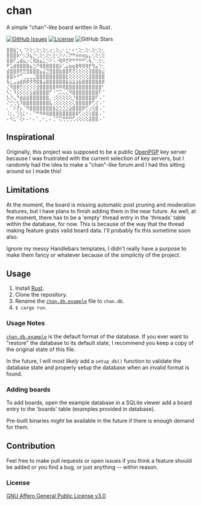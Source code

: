 # chan
A simple "chan"-like board written in Rust.

[![GitHub Issues](https://img.shields.io/github/issues-raw/fuwn/chan.svg)](https://github.com/fuwn/chan/issues)
[![License](https://img.shields.io/github/license/fuwn/chan.svg)](LICENSE)
![GitHub Stars](https://img.shields.io/github/stars/fuwn/chan?style=social)

```
⣿⣿⣷⡁⢆⠈⠕⢕⢂⢕⢂⢕⢂⢔⢂⢕⢄⠂⣂⠂⠆⢂⢕⢂⢕⢂⢕⢂⢕⢂
⣿⣿⣿⡷⠊⡢⡹⣦⡑⢂⢕⢂⢕⢂⢕⢂⠕⠔⠌⠝⠛⠶⠶⢶⣦⣄⢂⢕⢂⢕
⣿⣿⠏⣠⣾⣦⡐⢌⢿⣷⣦⣅⡑⠕⠡⠐⢿⠿⣛⠟⠛⠛⠛⠛⠡⢷⡈⢂⢕⢂
⠟⣡⣾⣿⣿⣿⣿⣦⣑⠝⢿⣿⣿⣿⣿⣿⡵⢁⣤⣶⣶⣿⢿⢿⢿⡟⢻⣤⢑⢂
⣾⣿⣿⡿⢟⣛⣻⣿⣿⣿⣦⣬⣙⣻⣿⣿⣷⣿⣿⢟⢝⢕⢕⢕⢕⢽⣿⣿⣷⣔
⣿⣿⠵⠚⠉⢀⣀⣀⣈⣿⣿⣿⣿⣿⣿⣿⣿⣿⣗⢕⢕⢕⢕⢕⢕⣽⣿⣿⣿⣿
⢷⣂⣠⣴⣾⡿⡿⡻⡻⣿⣿⣴⣿⣿⣿⣿⣿⣿⣷⣵⣵⣵⣷⣿⣿⣿⣿⣿⣿⡿
⢌⠻⣿⡿⡫⡪⡪⡪⡪⣺⣿⣿⣿⣿⣿⠿⠿⢿⣿⣿⣿⣿⣿⣿⣿⣿⣿⣿⣿⠃
⠣⡁⠹⡪⡪⡪⡪⣪⣾⣿⣿⣿⣿⠋⠐⢉⢍⢄⢌⠻⣿⣿⣿⣿⣿⣿⣿⣿⠏⠈
⡣⡘⢄⠙⣾⣾⣾⣿⣿⣿⣿⣿⣿⡀⢐⢕⢕⢕⢕⢕⡘⣿⣿⣿⣿⣿⣿⠏⠠⠈
⠌⢊⢂⢣⠹⣿⣿⣿⣿⣿⣿⣿⣿⣧⢐⢕⢕⢕⢕⢕⢅⣿⣿⣿⣿⡿⢋⢜⠠⠈
⠄⠁⠕⢝⡢⠈⠻⣿⣿⣿⣿⣿⣿⣿⣷⣕⣑⣑⣑⣵⣿⣿⣿⡿⢋⢔⢕⣿⠠⠈
⠨⡂⡀⢑⢕⡅⠂⠄⠉⠛⠻⠿⢿⣿⣿⣿⣿⣿⣿⣿⣿⡿⢋⢔⢕⢕⣿⣿⠠⠈
⠄⠪⣂⠁⢕⠆⠄⠂⠄⠁⡀⠂⡀⠄⢈⠉⢍⢛⢛⢛⢋⢔⢕⢕⢕⣽⣿⣿⠠⠈
```

## Inspirational
Originally, this project was supposed to be a public [OpenPGP](https://www.openpgp.org/) key server
because I was frustrated with the current selection of key servers, but I randomly had the idea to
make a "chan"-like forum and I had this sitting around so I made this!

## Limitations
At the moment, the board is missing automatic post pruning and moderation features, but I have plans
 to finish adding them in the near future. As well, at the moment, there has to be a 'empty' thread
 entry in the 'threads' table within the database, for now. This is because of the way that the
 thread making feature grabs valid board data. I'll probably fix this sometime soon also.

Ignore my messy Handlebars templates, I didn't really have a purpose to make them fancy or whatever
because of the simplicity of the project.

## Usage
1. Install [Rust](https://www.rust-lang.org/).
2. Clone the repository.
3. Rename the [`chan.db.example`](./chan.db.example) file to `chan.db`.
4. `$ cargo run`.

### Usage Notes
[`chan.db.example`](./chan.db.example) is the default format of the database. If you ever want to
"restore" the database to its default state, I recommend you keep a copy of the original state of
this file.

In the future, I will *most likely* add a `setup_db()` function to validate the database state and
properly setup the database when an invalid format is found.

### Adding boards
To add boards, open the example database in a SQLite viewer add a board entry to the 'boards' table
(examples provided in database).

Pre-built binaries *might* be available in the future if there is enough demand for them.

## Contribution
Feel free to make pull requests or open issues if you think a feature should be added or you find a
bug, or just anything -- within reason.

### License
[GNU Affero General Public License v3.0](https://github.com/fuwn/chan/blob/main/LICENSE.md)
